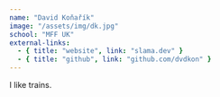 ```yaml
---
name: "David Koňařík"
image: "/assets/img/dk.jpg"
school: "MFF UK"
external-links:
  - { title: "website", link: "slama.dev" }
  - { title: "github", link: "github.com/dvdkon" }
---
```


I like trains.
